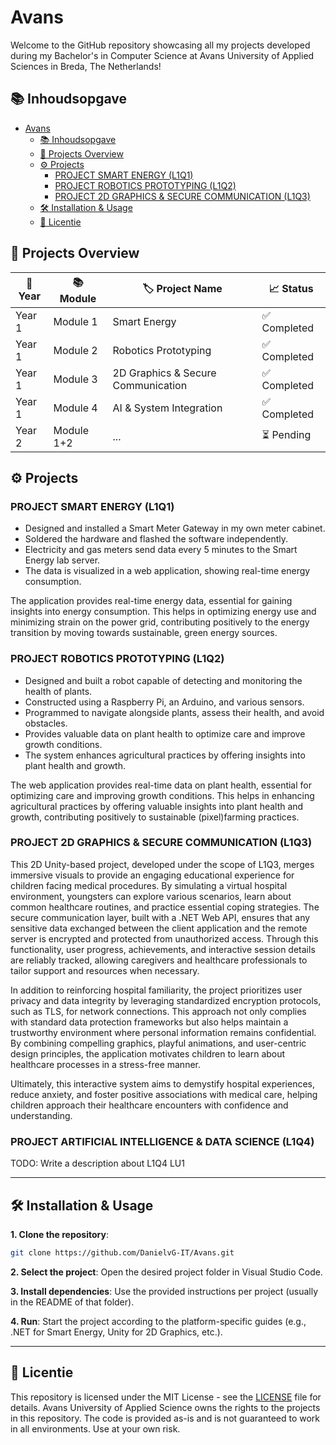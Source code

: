 # Avans

Welcome to the GitHub repository showcasing all my projects developed during my Bachelor's in Computer Science at Avans University of Applied Sciences in Breda, The Netherlands!

## 📚 Inhoudsopgave

-   [Avans](#avans)
    -   [📚 Inhoudsopgave](#-inhoudsopgave)
    -   [🚀 Projects Overview](#-projects-overview)
    -   [⚙️ Projects](#️-projects)
        -   [PROJECT SMART ENERGY (L1Q1)](#project-smart-energy-l1q1)
        -   [PROJECT ROBOTICS PROTOTYPING (L1Q2)](#project-robotics-prototyping-l1q2)
        -   [PROJECT 2D GRAPHICS \& SECURE COMMUNICATION (L1Q3)](#project-2d-graphics--secure-communication-l1q3)
    -   [🛠️ Installation \& Usage](#️-installation--usage)
    -   [📜 Licentie](#-licentie)

## 🚀 Projects Overview

| 📅 Year | 📚 Module  | 🏷️ Project Name                    | 📈 Status    |
| ------- | ---------- | ---------------------------------- | ------------ |
| Year 1  | Module 1   | Smart Energy                       | ✅ Completed |
| Year 1  | Module 2   | Robotics Prototyping               | ✅ Completed |
| Year 1  | Module 3   | 2D Graphics & Secure Communication | ✅ Completed |
| Year 1  | Module 4   | AI & System Integration            | ✅ Completed |
| Year 2  | Module 1+2 | ...                                | ⏳ Pending   |

## ⚙️ Projects

### PROJECT SMART ENERGY (L1Q1)

-   Designed and installed a Smart Meter Gateway in my own meter cabinet.
-   Soldered the hardware and flashed the software independently.
-   Electricity and gas meters send data every 5 minutes to the Smart Energy lab server.
-   The data is visualized in a web application, showing real-time energy consumption.

The application provides real-time energy data, essential for gaining insights into energy consumption. This helps in optimizing energy use and minimizing strain on the power grid, contributing positively to the energy transition by moving towards sustainable, green energy sources.

### PROJECT ROBOTICS PROTOTYPING (L1Q2)

-   Designed and built a robot capable of detecting and monitoring the health of plants.
-   Constructed using a Raspberry Pi, an Arduino, and various sensors.
-   Programmed to navigate alongside plants, assess their health, and avoid obstacles.
-   Provides valuable data on plant health to optimize care and improve growth conditions.
-   The system enhances agricultural practices by offering insights into plant health and growth.

The web application provides real-time data on plant health, essential for optimizing care and improving growth conditions. This helps in enhancing agricultural practices by offering valuable insights into plant health and growth, contributing positively to sustainable (pixel)farming practices.

### PROJECT 2D GRAPHICS & SECURE COMMUNICATION (L1Q3)

This 2D Unity-based project, developed under the scope of L1Q3, merges immersive visuals to provide an engaging educational experience for children facing medical procedures. By simulating a virtual hospital environment, youngsters can explore various scenarios, learn about common healthcare routines, and practice essential coping strategies. The secure communication layer, built with a .NET Web API, ensures that any sensitive data exchanged between the client application and the remote server is encrypted and protected from unauthorized access. Through this functionality, user progress, achievements, and interactive session details are reliably tracked, allowing caregivers and healthcare professionals to tailor support and resources when necessary.

In addition to reinforcing hospital familiarity, the project prioritizes user privacy and data integrity by leveraging standardized encryption protocols, such as TLS, for network connections. This approach not only complies with standard data protection frameworks but also helps maintain a trustworthy environment where personal information remains confidential. By combining compelling graphics, playful animations, and user-centric design principles, the application motivates children to learn about healthcare processes in a stress-free manner.

Ultimately, this interactive system aims to demystify hospital experiences, reduce anxiety, and foster positive associations with medical care, helping children approach their healthcare encounters with confidence and understanding.

### PROJECT ARTIFICIAL INTELLIGENCE & DATA SCIENCE (L1Q4)

TODO: Write a description about L1Q4 LU1

---

## 🛠️ Installation & Usage

**1. Clone the repository**:

```sh
git clone https://github.com/DanielvG-IT/Avans.git
```

**2. Select the project**: Open the desired project folder in Visual Studio Code.

**3. Install dependencies**: Use the provided instructions per project (usually in the README of that folder).

**4. Run**: Start the project according to the platform-specific guides (e.g., .NET for Smart Energy, Unity for 2D Graphics, etc.).

---

## 📜 Licentie

This repository is licensed under the MIT License - see the [LICENSE](LICENSE.md) file for details. Avans University of Applied Science owns the rights to the projects in this repository. The code is provided as-is and is not guaranteed to work in all environments. Use at your own risk.
